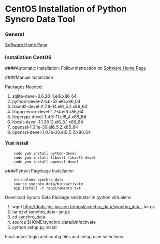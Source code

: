 CentOS Installation of Python Syncro Data Tool
=============================================

### General

[Software Home Page](https://forge.ipsl.jussieu.fr/prodiguer/wiki/docs/synchro-data)

### Installation CentOS

####Automatic Installation:
Follow instruction on [Software Home Page](https://forge.ipsl.jussieu.fr/prodiguer/wiki/docs/synchro-data)

####Manual Installation

Packages Needed:

1. sqlite-devel-3.6.20-1.el6.x86_64
2. python-devel-2.6.6-52.el6.x86_64
3. libxml2-devel-2.7.6-14.el6_5.2.x86_64
4. libgpg-error-devel-1.7-4.el6.x86_64
5. libgcrypt-devel-1.4.5-11.el6_4.x86_64
6. libxslt-devel-1.1.26-2.el6_3.1.x86_64
7. openssl-1.0.1e-30.el6_5.2.x86_64
8. openssl-devel-1.0.1e-30.el6_5.2.x86_64


#### Yum Install

        sudo yum install python-devel
        sudo yum install libxslt libxslt-devel
        sudo yum install openssl-devel 

####Python Pagckage Installation

        virtualenv synchro_data
        source synchro_data/bin/activate
        pip install -r requirements.txt

Download Syncro Data Package and install in python virtualenv

1. wget http://dods.ipsl.jussieu.fr/jripsl/synchro_data/synchro_data-<APPVERSION>.tar.gz
2. tar xzvf synchro_data-<APPVERSION>.tar.gz
3. cd synchro_data-<APPVERSION>
4. source $HOME/synchro_data/bin/activate
5. python setup.py install


Final adjust login and config files and setup user selections

 


